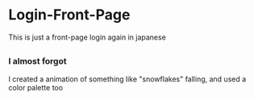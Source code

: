 # Login-Front-Page
This is just a front-page login again in japanese

##

### I almost forgot
I created a animation of something like "snowflakes" falling, and used a color palette too

